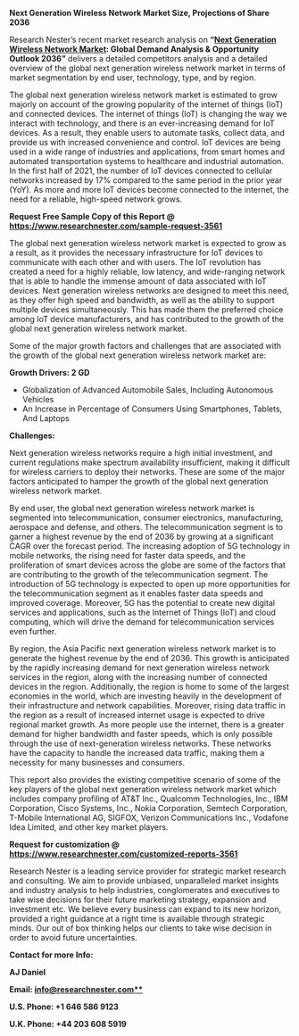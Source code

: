 ﻿**Next Generation Wireless Network Market Size, Projections of Share 2036**

Research Nester’s recent market research analysis on **“[Next Generation Wireless Network Market](https://www.researchnester.com/reports/next-generation-wireless-network-market/3561): Global Demand Analysis & Opportunity Outlook 2036”** delivers a detailed competitors analysis and a detailed overview of the global next generation wireless network market in terms of market segmentation by end user, technology, type, and by region. 

The global next generation wireless network market is estimated to grow majorly on account of the growing popularity of the internet of things (IoT) and connected devices. The internet of things (IoT) is changing the way we interact with technology, and there is an ever-increasing demand for IoT devices. As a result, they enable users to automate tasks, collect data, and provide us with increased convenience and control. IoT devices are being used in a wide range of industries and applications, from smart homes and automated transportation systems to healthcare and industrial automation. In the first half of 2021, the number of IoT devices connected to cellular networks increased by 17% compared to the same period in the prior year (YoY). As more and more IoT devices become connected to the internet, the need for a reliable, high-speed network grows. 

**Request Free Sample Copy of this Report @ <https://www.researchnester.com/sample-request-3561>** 

The global next generation wireless network market is expected to grow as a result, as it provides the necessary infrastructure for IoT devices to communicate with each other and with users. The IoT revolution has created a need for a highly reliable, low latency, and wide-ranging network that is able to handle the immense amount of data associated with IoT devices. Next generation wireless networks are designed to meet this need, as they offer high speed and bandwidth, as well as the ability to support multiple devices simultaneously. This has made them the preferred choice among IoT device manufacturers, and has contributed to the growth of the global next generation wireless network market. 

Some of the major growth factors and challenges that are associated with the growth of the global next generation wireless network market are:

**Growth Drivers: 2 GD** 

- Globalization of Advanced Automobile Sales, Including Autonomous Vehicles 
- An Increase in Percentage of Consumers Using Smartphones, Tablets, And Laptops 

**Challenges:**

Next generation wireless networks require a high initial investment, and current regulations make spectrum availability insufficient, making it difficult for wireless carriers to deploy their networks. These are some of the major factors anticipated to hamper the growth of the global next generation wireless network market.

By end user, the global next generation wireless network market is segmented into telecommunication, consumer electronics, manufacturing, aerospace and defense, and others. The telecommunication segment is to garner a highest revenue by the end of 2036 by growing at a significant CAGR over the forecast period. The increasing adoption of 5G technology in mobile networks, the rising need for faster data speeds, and the proliferation of smart devices across the globe are some of the factors that are contributing to the growth of the telecommunication segment. The introduction of 5G technology is expected to open up more opportunities for the telecommunication segment as it enables faster data speeds and improved coverage. Moreover, 5G has the potential to create new digital services and applications, such as the Internet of Things (IoT) and cloud computing, which will drive the demand for telecommunication services even further.

By region, the Asia Pacific next generation wireless network market is to generate the highest revenue by the end of 2036. This growth is anticipated by the rapidly increasing demand for next generation wireless network services in the region, along with the increasing number of connected devices in the region. Additionally, the region is home to some of the largest economies in the world, which are investing heavily in the development of their infrastructure and network capabilities. Moreover, rising data traffic in the region as a result of increased internet usage is expected to drive regional market growth. As more people use the internet, there is a greater demand for higher bandwidth and faster speeds, which is only possible through the use of next-generation wireless networks. These networks have the capacity to handle the increased data traffic, making them a necessity for many businesses and consumers.

This report also provides the existing competitive scenario of some of the key players of the global next generation wireless network market which includes company profiling of AT&T Inc., Qualcomm Technologies, Inc., IBM Corporation, Cisco Systems, Inc., Nokia Corporation, Semtech Corporation, T-Mobile International AG, SIGFOX, Verizon Communications Inc., Vodafone Idea Limited, and other key market players.

**Request for customization @ <https://www.researchnester.com/customized-reports-3561>**   

Research Nester is a leading service provider for strategic market research and consulting. We aim to provide unbiased, unparalleled market insights and industry analysis to help industries, conglomerates and executives to take wise decisions for their future marketing strategy, expansion and investment etc. We believe every business can expand to its new horizon, provided a right guidance at a right time is available through strategic minds. Our out of box thinking helps our clients to take wise decision in order to avoid future uncertainties.

**Contact for more Info:**

**AJ Daniel**

**Email: [info@researchnester.com**](mailto:info@researchnester.com)**

**U.S. Phone: +1 646 586 9123** 

**U.K. Phone: +44 203 608 5919**

